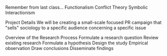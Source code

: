 Remember from last class...
	Functionalism
	Conflict Theory
	Symbolic Interactionism

Project Details
	We will be creating a small-scale focused PR campaign that "sells" sociology to a specific audience concerning a specific issue

Overview of the Research Process
	Formulate a research question
	Review existing research
	Formulate a hypothesis
	Design the study
	Empirical observation
	Draw conclusions
	Disseminate findings

